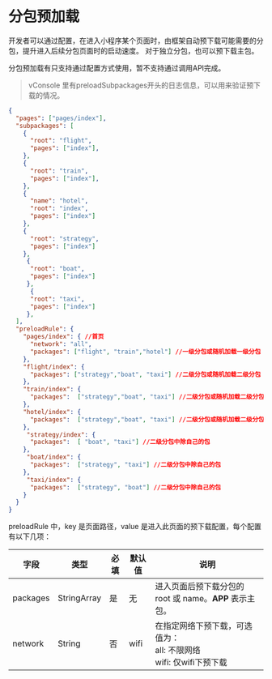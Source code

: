 # 分包预加载



开发者可以通过配置，在进入小程序某个页面时，由框架自动预下载可能需要的分包，提升进入后续分包页面时的启动速度。
对于独立分包，也可以预下载主包。

分包预加载有只支持通过配置方式使用，暂不支持通过调用API完成。

> vConsole 里有preloadSubpackages开头的日志信息，可以用来验证预下载的情况。

```json
{
  "pages": ["pages/index"],
  "subpackages": [
    {
      "root": "flight",
      "pages": ["index"],
    },
    {
      "root": "train",
      "pages": ["index"],
    },
    {
      "name": "hotel",
      "root": "index",
      "pages": ["index"]
    },
    {
      "root": "strategy",
      "pages": ["index"]
    },
     {
      "root": "boat",
      "pages": ["index"]
     },
      {
      "root": "taxi",
      "pages": ["index"]
     },
  ],
  "preloadRule": {
    "pages/index": { //首页
      "network": "all",
      "packages": ["flight", "train","hotel"] //一级分包或随机加载一级分包
    },
    "flight/index": { 
      "packages": ["strategy","boat", "taxi"] //二级分包或随机加载二级分包
    },
    "train/index": {
      "packages":  ["strategy","boat", "taxi"] //二级分包或随机加载二级分包
    },
    "hotel/index": {
      "packages":  ["strategy","boat", "taxi"] //二级分包或随机加载二级分包
    },
     "strategy/index": {
      "packages":  [ "boat", "taxi"] //二级分包中除自己的包
    },
     "boat/index": {
      "packages":  ["strategy", "taxi"] //二级分包中除自己的包
    },
     "taxi/index": {
      "packages":  ["strategy", "boat"] //二级分包中除自己的包
    }
  }
}
```

preloadRule 中，key 是页面路径，value 是进入此页面的预下载配置，每个配置有以下几项：

| 字段     | 类型        | 必填 | 默认值 | 说明                                                  |
|----------|-------------|-----|--------|-----------------------------------------------------|
| packages | StringArray | 是   | 无     | 进入页面后预下载分包的 root 或 name。__APP__ 表示主包。 |
| network  | String      | 否   | wifi   | 在指定网络下预下载，可选值为：<br />all: 不限网络 <br />wifi: 仅wifi下预下载|




